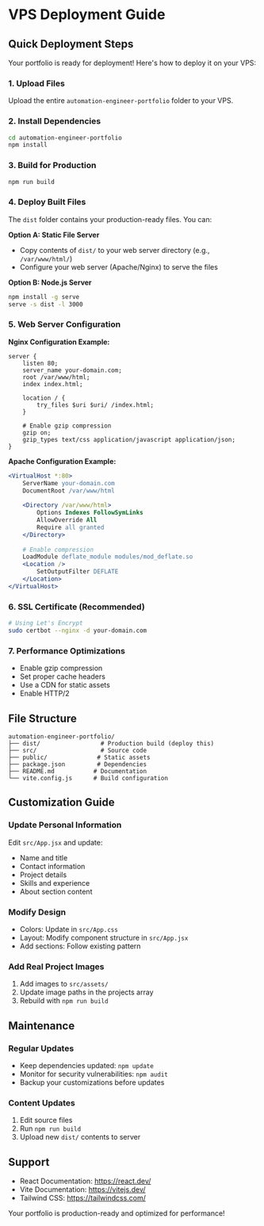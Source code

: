 # VPS Deployment Guide

## Quick Deployment Steps

Your portfolio is ready for deployment! Here's how to deploy it on your VPS:

### 1. Upload Files
Upload the entire `automation-engineer-portfolio` folder to your VPS.

### 2. Install Dependencies
```bash
cd automation-engineer-portfolio
npm install
```

### 3. Build for Production
```bash
npm run build
```

### 4. Deploy Built Files
The `dist` folder contains your production-ready files. You can:

**Option A: Static File Server**
- Copy contents of `dist/` to your web server directory (e.g., `/var/www/html/`)
- Configure your web server (Apache/Nginx) to serve the files

**Option B: Node.js Server**
```bash
npm install -g serve
serve -s dist -l 3000
```

### 5. Web Server Configuration

**Nginx Configuration Example:**
```nginx
server {
    listen 80;
    server_name your-domain.com;
    root /var/www/html;
    index index.html;
    
    location / {
        try_files $uri $uri/ /index.html;
    }
    
    # Enable gzip compression
    gzip on;
    gzip_types text/css application/javascript application/json;
}
```

**Apache Configuration Example:**
```apache
<VirtualHost *:80>
    ServerName your-domain.com
    DocumentRoot /var/www/html
    
    <Directory /var/www/html>
        Options Indexes FollowSymLinks
        AllowOverride All
        Require all granted
    </Directory>
    
    # Enable compression
    LoadModule deflate_module modules/mod_deflate.so
    <Location />
        SetOutputFilter DEFLATE
    </Location>
</VirtualHost>
```

### 6. SSL Certificate (Recommended)
```bash
# Using Let's Encrypt
sudo certbot --nginx -d your-domain.com
```

### 7. Performance Optimizations
- Enable gzip compression
- Set proper cache headers
- Use a CDN for static assets
- Enable HTTP/2

## File Structure
```
automation-engineer-portfolio/
├── dist/                 # Production build (deploy this)
├── src/                  # Source code
├── public/              # Static assets
├── package.json         # Dependencies
├── README.md           # Documentation
└── vite.config.js      # Build configuration
```

## Customization Guide

### Update Personal Information
Edit `src/App.jsx` and update:
- Name and title
- Contact information
- Project details
- Skills and experience
- About section content

### Modify Design
- Colors: Update in `src/App.css`
- Layout: Modify component structure in `src/App.jsx`
- Add sections: Follow existing pattern

### Add Real Project Images
1. Add images to `src/assets/`
2. Update image paths in the projects array
3. Rebuild with `npm run build`

## Maintenance

### Regular Updates
- Keep dependencies updated: `npm update`
- Monitor for security vulnerabilities: `npm audit`
- Backup your customizations before updates

### Content Updates
1. Edit source files
2. Run `npm run build`
3. Upload new `dist/` contents to server

## Support
- React Documentation: https://react.dev/
- Vite Documentation: https://vitejs.dev/
- Tailwind CSS: https://tailwindcss.com/

Your portfolio is production-ready and optimized for performance!

